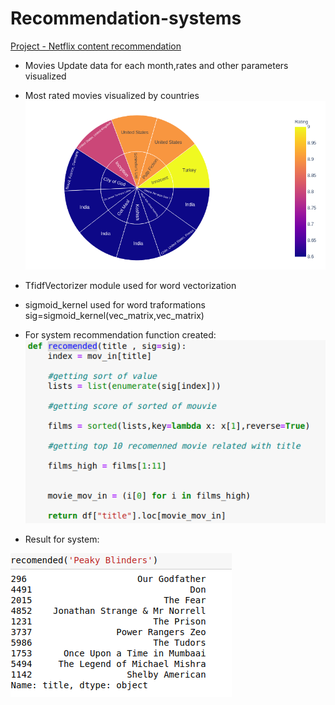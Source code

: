 # Recommendation-systems

[Project - Netflix content recommendation](https://github.com/tural327/Recommendation-systems-/tree/main/Netflix%20recommendation%20systems)

- Movies Update data for each month,rates and other parameters visualized

- Most rated movies visualized by countries 
![](https://github.com/tural327/Recommendation-systems-/blob/main/Netflix%20recommendation%20systems/vis1.png)

- TfidfVectorizer module used for word vectorization

- sigmoid_kernel used for word traformations sig=sigmoid_kernel(vec_matrix,vec_matrix)

- For system recommendation function created: 
![](https://github.com/tural327/Recommendation-systems-/blob/main/Netflix%20recommendation%20systems/Recom.png)

- Result for system:

![](https://github.com/tural327/Recommendation-systems-/blob/main/Netflix%20recommendation%20systems/rs1.png)
